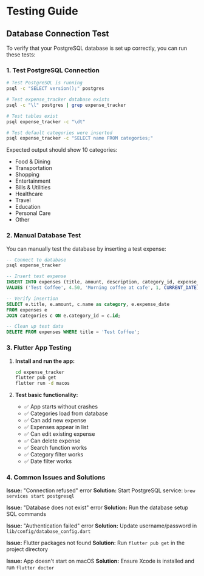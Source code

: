 # Testing Guide

## Database Connection Test

To verify that your PostgreSQL database is set up correctly, you can run these tests:

### 1. Test PostgreSQL Connection

```bash
# Test PostgreSQL is running
psql -c "SELECT version();" postgres

# Test expense_tracker database exists
psql -c "\l" postgres | grep expense_tracker

# Test tables exist
psql expense_tracker -c "\dt"

# Test default categories were inserted
psql expense_tracker -c "SELECT name FROM categories;"
```

Expected output should show 10 categories:
- Food & Dining
- Transportation
- Shopping
- Entertainment
- Bills & Utilities
- Healthcare
- Travel
- Education
- Personal Care
- Other

### 2. Manual Database Test

You can manually test the database by inserting a test expense:

```sql
-- Connect to database
psql expense_tracker

-- Insert test expense
INSERT INTO expenses (title, amount, description, category_id, expense_date) 
VALUES ('Test Coffee', 4.50, 'Morning coffee at cafe', 1, CURRENT_DATE);

-- Verify insertion
SELECT e.title, e.amount, c.name as category, e.expense_date 
FROM expenses e 
JOIN categories c ON e.category_id = c.id;

-- Clean up test data
DELETE FROM expenses WHERE title = 'Test Coffee';
```

### 3. Flutter App Testing

1. **Install and run the app:**
   ```bash
   cd expense_tracker
   flutter pub get
   flutter run -d macos
   ```

2. **Test basic functionality:**
   - ✅ App starts without crashes
   - ✅ Categories load from database
   - ✅ Can add new expense
   - ✅ Expenses appear in list
   - ✅ Can edit existing expense
   - ✅ Can delete expense
   - ✅ Search function works
   - ✅ Category filter works
   - ✅ Date filter works

### 4. Common Issues and Solutions

**Issue:** "Connection refused" error
**Solution:** Start PostgreSQL service: `brew services start postgresql`

**Issue:** "Database does not exist" error
**Solution:** Run the database setup SQL commands

**Issue:** "Authentication failed" error
**Solution:** Update username/password in `lib/config/database_config.dart`

**Issue:** Flutter packages not found
**Solution:** Run `flutter pub get` in the project directory

**Issue:** App doesn't start on macOS
**Solution:** Ensure Xcode is installed and run `flutter doctor`
